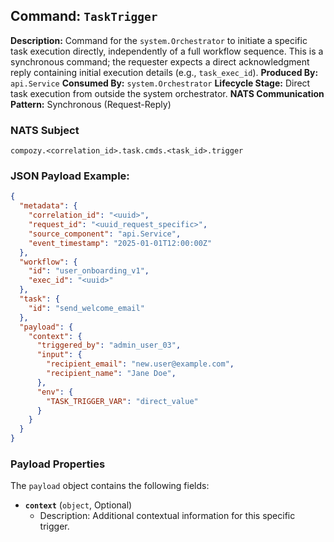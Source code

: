 ## Command: `TaskTrigger`

**Description:** Command for the `system.Orchestrator` to initiate a specific task execution directly, independently of a full workflow sequence. This is a synchronous command; the requester expects a direct acknowledgment reply containing initial execution details (e.g., `task_exec_id`).
**Produced By:** `api.Service`
**Consumed By:** `system.Orchestrator`
**Lifecycle Stage:** Direct task execution from outside the system orchestrator.
**NATS Communication Pattern:** Synchronous (Request-Reply)

### NATS Subject

`compozy.<correlation_id>.task.cmds.<task_id>.trigger`

### JSON Payload Example:

```json
{
  "metadata": {
    "correlation_id": "<uuid>",
    "request_id": "<uuid_request_specific>",
    "source_component": "api.Service",
    "event_timestamp": "2025-01-01T12:00:00Z"
  },
  "workflow": {
    "id": "user_onboarding_v1", 
    "exec_id": "<uuid>" 
  },
  "task": {
    "id": "send_welcome_email"
  },
  "payload": {
    "context": {
      "triggered_by": "admin_user_03",
      "input": {
        "recipient_email": "new.user@example.com",
        "recipient_name": "Jane Doe",
      },
      "env": {
        "TASK_TRIGGER_VAR": "direct_value"
      }
    }
  }
}
```

### Payload Properties

The `payload` object contains the following fields:
-   **`context`** (`object`, Optional)
    -   Description: Additional contextual information for this specific trigger.
